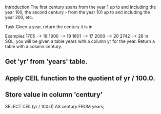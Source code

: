 Introduction
The first century spans from the year 1 up to and including the year 100, the second century - from the year 101 up to and including the year 200, etc.

Task
Given a year, return the century it is in.

Examples
1705 --> 18
1900 --> 19
1601 --> 17
2000 --> 20
2742 --> 28
In SQL, you will be given a table years with a column yr for the year. Return a table with a column century.



## Get 'yr' from 'years' table.
## Apply CEIL function to the quotient of yr / 100.0.
## Store value in column 'century'

SELECT CEIL(yr / 100.0) AS century
FROM years;
